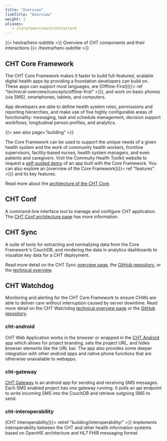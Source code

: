 ```yaml
---
title: "Overview"
linkTitle: "Overview"
weight: 1
aliases:
   - /core/overview/architecture
---
```


{{< hextra/hero-subtitle >}}
  Overview of CHT components and their interactions
{{< /hextra/hero-subtitle >}}

## CHT Core Framework

The CHT Core Framework makes it faster to build full-featured, scalable digital health apps by providing a foundation developers can build on. These apps can support most languages, are [Offline-First]({{< ref "technical-overview/concepts/offline-first" >}}), and work on basic phones (via SMS), smartphones, tablets, and computers.

App developers are able to define health system roles, permissions and reporting hierarchies, and make use of five highly configurable areas of functionality: messaging, task and schedule management, decision support workflows, longitudinal person profiles, and analytics.

{{< see-also page="building" >}}

The Core Framework can be used to support the unique needs of a given health system and the work of community health workers, frontline supervisors, facility-based nurses, health system managers, and even patients and caregivers. Visit the Commuity Health Toolkit website to request a [self-guided demo](https://communityhealthtoolkit.org/contact) of an app built with the Core Framework. You can also explore an [overview of the Core Framework]({{< ref "features" >}}) and its key features.

Read more about the [architecture of the CHT Core](/technical-overview/architecture/cht-core).

## CHT Conf

A command-line interface tool to manage and configure CHT application. The 
[CHT Conf architecture page](/technical-overview/architecture/cht-conf) has more information.

## CHT Sync

A suite of tools for extracting and normalizing data from the Core Framework's CouchDB, and rendering the data in analytics dashboards to visualize key data for a CHT deployment.

Read more detail on the CHT Sync [overview page](/technical-overview/architecture/cht-sync),  the [GitHub repository](https://github.com/medic/cht-sync), or the [technical overview](/technical-overview/architecture/cht-sync).

## CHT Watchdog

Monitoring and alerting for the CHT Core Framework to ensure CHWs are able to deliver care without interruption caused by server downtime.  Read more detail on the CHT Watchdog [technical overview page](/technical-overview/architecture/cht-watchdog) or the [GitHub repository](https://github.com/medic/cht-watchdog).

### cht-android

CHT Web Application works in the browser or wrapped in the [CHT Android](https://github.com/medic/cht-android) app which allows for project branding, sets the project URL, and hides browser elements like the URL bar. The app also provides some deeper integration with other android apps and native phone functions that are otherwise unavailable to webapps.

### cht-gateway

[CHT Gateway](https://github.com/medic/cht-gateway) is an android app for sending and receiving SMS messages. Each SMS enabled project has one gateway running. It polls an api endpoint to write incoming SMS into the CouchDB and retrieve outgoing SMS to send.

### cht-interoperability

[CHT Interoperability]{{< relref "building/interoperability/" >}} implements interoperability between the CHT and other health information systems based on OpenHIE architecture and HL7 FHIR messaging format.